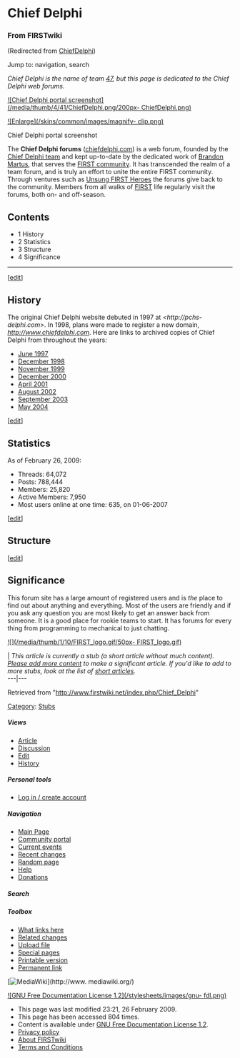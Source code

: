 # Chief Delphi

### From FIRSTwiki

(Redirected from [ChiefDelphi](/index.php?title=ChiefDelphi&redirect=no
"ChiefDelphi" ))

Jump to: navigation, search

_Chief Delphi is the name of team [47](/index.php/47 "47" ), but this page is
dedicated to the Chief Delphi web forums._

[![Chief Delphi portal screenshot](/media/thumb/4/41/ChiefDelphi.png/200px-
ChiefDelphi.png)](/index.php/Image:ChiefDelphi.png "Chief Delphi portal
screenshot" )

[![Enlarge](/skins/common/images/magnify-
clip.png)](/index.php/Image:ChiefDelphi.png "Enlarge" )

Chief Delphi portal screenshot

The **Chief Delphi forums** ([chiefdelphi.com](http://chiefdelphi.com
"http://chiefdelphi.com" )) is a web forum, founded by the [Chief Delphi
team](/index.php/47 "47" ) and kept up-to-date by the dedicated work of
[Brandon Martus](/index.php/Brandon_Martus "Brandon Martus" ), that serves the
[FIRST community](/index.php/FIRST_community "FIRST community" ). It has
transcended the realm of a team forum, and is truly an effort to unite the
entire FIRST community. Through ventures such as [Unsung FIRST
Heroes](/index.php/Unsung_FIRST_Heroes "Unsung FIRST Heroes" ) the forums give
back to the community. Members from all walks of [FIRST](/index.php/FIRST
"FIRST" ) life regularly visit the forums, both on- and off-season.

## Contents

  * 1 History
  * 2 Statistics
  * 3 Structure
  * 4 Significance  
---  
  
[[edit](/index.php?title=Chief_Delphi&action=edit&section=1 "Edit section:
History" )]

## History

The original Chief Delphi website debuted in 1997 at _<http://pchs-
delphi.com>_. In 1998, plans were made to register a new domain,
_<http://www.chiefdelphi.com>_. Here are links to archived copies of Chief
Delphi from throughout the years:

  * [June 1997](http://web.archive.org/web/19970601092730/http://www.pchs-delphi.com/ "http://web.archive.org/web/19970601092730/http://www.pchs-delphi.com/" )
  * [December 1998](http://web.archive.org/web/19981212023729/www.chiefdelphi.com/ "http://web.archive.org/web/19981212023729/www.chiefdelphi.com/" )
  * [November 1999](http://web.archive.org/web/19991109145536/www.chiefdelphi.com/ "http://web.archive.org/web/19991109145536/www.chiefdelphi.com/" )
  * [December 2000](http://web.archive.org/web/20001204221400/http://www.chiefdelphi.com/ "http://web.archive.org/web/20001204221400/http://www.chiefdelphi.com/" )
  * [April 2001](http://web.archive.org/web/20010401193933/http://www.chiefdelphi.com/ "http://web.archive.org/web/20010401193933/http://www.chiefdelphi.com/" )
  * [August 2002](http://web.archive.org/web/20020728025134/www.chiefdelphi.com/forums/portal.php "http://web.archive.org/web/20020728025134/www.chiefdelphi.com/forums/portal.php" )
  * [September 2003](http://web.archive.org/web/20031003073306/www.chiefdelphi.com/forums/portal.php "http://web.archive.org/web/20031003073306/www.chiefdelphi.com/forums/portal.php" )
  * [May 2004](http://web.archive.org/web/20040605182030/www.chiefdelphi.com/forums/portal.php "http://web.archive.org/web/20040605182030/www.chiefdelphi.com/forums/portal.php" )

[[edit](/index.php?title=Chief_Delphi&action=edit&section=2 "Edit section:
Statistics" )]

## Statistics

As of February 26, 2009:

  * Threads: 64,072 
  * Posts: 788,444 
  * Members: 25,820 
  * Active Members: 7,950 
  * Most users online at one time: 635, on 01-06-2007 

[[edit](/index.php?title=Chief_Delphi&action=edit&section=3 "Edit section:
Structure" )]

## Structure

[[edit](/index.php?title=Chief_Delphi&action=edit&section=4 "Edit section:
Significance" )]

## Significance

This forum site has a large amount of registered users and is _the_ place to
find out about anything and everything. Most of the users are friendly and if
you ask any question you are most likely to get an answer back from someone.
It is a good place for rookie teams to start. It has forums for every thing
from programming to mechanical to just chatting.

[![](/media/thumb/1/10/FIRST_logo.gif/50px-
FIRST_logo.gif)](/index.php/Image:FIRST_logo.gif "" )

|  _This article is currently a stub (a short article without much content).
[Please add more
content](http://www.firstwiki.net/index.php?title=Chief_Delphi&action=edit
"http://www.firstwiki.net/index.php?title=Chief_Delphi&action=edit" ) to make
a significant article. If you'd like to add to more stubs, look at the list of
[short articles](/index.php/Special:Shortpages "Special:Shortpages" )._  
---|---  
  
Retrieved from "<http://www.firstwiki.net/index.php/Chief_Delphi>"

[Category](/index.php?title=Special:Categories&article=Chief_Delphi
"Special:Categories" ): [Stubs](/index.php/Category:Stubs "Category:Stubs" )

##### Views

  * [Article](/index.php/Chief_Delphi)
  * [Discussion](/index.php?title=Talk:Chief_Delphi&action=edit)
  * [Edit](/index.php?title=Chief_Delphi&action=edit)
  * [History](/index.php?title=Chief_Delphi&action=history)

##### Personal tools

  * [Log in / create account](/index.php?title=Special:Userlogin&returnto=Chief_Delphi)

[](/index.php/Main_Page "Main Page" )

##### Navigation

  * [Main Page](/index.php/Main_Page)
  * [Community portal](/index.php/FIRSTwiki:Community_portal)
  * [Current events](/index.php/Current_events)
  * [Recent changes](/index.php/Special:Recentchanges)
  * [Random page](/index.php/Special:Random)
  * [Help](/index.php/Help:Contents)
  * [Donations](/index.php/FIRSTwiki:Site_support)

##### Search



##### Toolbox

  * [What links here](/index.php/Special:Whatlinkshere/Chief_Delphi)
  * [Related changes](/index.php/Special:Recentchangeslinked/Chief_Delphi)
  * [Upload file](/index.php/Special:Upload)
  * [Special pages](/index.php/Special:Specialpages)
  * [Printable version](/index.php?title=Chief_Delphi&printable=yes)
  * [Permanent link](/index.php?title=Chief_Delphi&oldid=71103)

[![MediaWiki](/skins/common/images/poweredby_mediawiki_88x31.png)](http://www.
mediawiki.org/)

[![GNU Free Documentation License 1.2](/stylesheets/images/gnu-
fdl.png)](http://www.gnu.org/copyleft/fdl.html)

  * This page was last modified 23:21, 26 February 2009.
  * This page has been accessed 804 times.
  * Content is available under [GNU Free Documentation License 1.2](http://www.gnu.org/copyleft/fdl.html "http://www.gnu.org/copyleft/fdl.html" ).
  * [Privacy policy](/index.php/FIRSTwiki:Privacy_policy "FIRSTwiki:Privacy policy" )
  * [About FIRSTwiki](/index.php/FIRSTwiki:About "FIRSTwiki:About" )
  * [Terms and Conditions](/index.php/FIRSTwiki:Terms_and_conditions "FIRSTwiki:Terms and conditions" )

